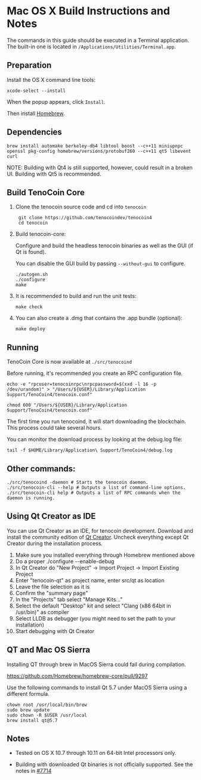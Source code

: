 Mac OS X Build Instructions and Notes
====================================
The commands in this guide should be executed in a Terminal application.
The built-in one is located in `/Applications/Utilities/Terminal.app`.

Preparation
-----------
Install the OS X command line tools:

`xcode-select --install`

When the popup appears, click `Install`.

Then install [Homebrew](http://brew.sh).

Dependencies
----------------------

    brew install automake berkeley-db4 libtool boost --c++11 miniupnpc openssl pkg-config homebrew/versions/protobuf260 --c++11 qt5 libevent curl

NOTE: Building with Qt4 is still supported, however, could result in a broken UI. Building with Qt5 is recommended.

Build TenoCoin Core
------------------------

1. Clone the tenocoin source code and cd into `tenocoin`

        git clone https://github.com/tenocoindev/tenocoin4
        cd tenocoin

2.  Build tenocoin-core:

    Configure and build the headless tenocoin binaries as well as the GUI (if Qt is found).

    You can disable the GUI build by passing `--without-gui` to configure.

        ./autogen.sh
        ./configure
        make

3.  It is recommended to build and run the unit tests:

        make check

4.  You can also create a .dmg that contains the .app bundle (optional):

        make deploy

Running
-------

TenoCoin Core is now available at `./src/tenocoind`

Before running, it's recommended you create an RPC configuration file.

    echo -e "rpcuser=tenocoinrpc\nrpcpassword=$(xxd -l 16 -p /dev/urandom)" > "/Users/${USER}/Library/Application Support/TenoCoin4/tenocoin.conf"

    chmod 600 "/Users/${USER}/Library/Application Support/TenoCoin4/tenocoin.conf"

The first time you run tenocoind, it will start downloading the blockchain. This process could take several hours.

You can monitor the download process by looking at the debug.log file:

    tail -f $HOME/Library/Application\ Support/TenoCoin4/debug.log

Other commands:
-------

    ./src/tenocoind -daemon # Starts the tenocoin daemon.
    ./src/tenocoin-cli --help # Outputs a list of command-line options.
    ./src/tenocoin-cli help # Outputs a list of RPC commands when the daemon is running.

Using Qt Creator as IDE
------------------------
You can use Qt Creator as an IDE, for tenocoin development.
Download and install the community edition of [Qt Creator](https://www.qt.io/download/).
Uncheck everything except Qt Creator during the installation process.

1. Make sure you installed everything through Homebrew mentioned above
2. Do a proper ./configure --enable-debug
3. In Qt Creator do "New Project" -> Import Project -> Import Existing Project
4. Enter "tenocoin-qt" as project name, enter src/qt as location
5. Leave the file selection as it is
6. Confirm the "summary page"
7. In the "Projects" tab select "Manage Kits..."
8. Select the default "Desktop" kit and select "Clang (x86 64bit in /usr/bin)" as compiler
9. Select LLDB as debugger (you might need to set the path to your installation)
10. Start debugging with Qt Creator

QT and Mac OS Sierra
--------------------

Installing QT through brew in MacOS Sierra could fail during compilation.

https://github.com/Homebrew/homebrew-core/pull/9297

Use the following commands to install Qt 5.7 under MacOS Sierra using a different formula.

    chown root /usr/local/bin/brew
    sudo brew update
    sudo chown -R $USER /usr/local
    brew install qt@5.7

Notes
-----

* Tested on OS X 10.7 through 10.11 on 64-bit Intel processors only.

* Building with downloaded Qt binaries is not officially supported. See the notes in [#7714](https://github.com/tenocoin/tenocoin/issues/7714)
